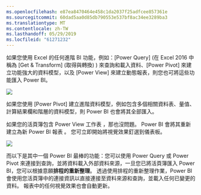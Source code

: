 ```yaml
---
ms.openlocfilehash: e87ea8470464e458c1da2037f25adfcee857361e
ms.sourcegitcommit: 60dad5aa0d85db790553e537bf8ac34ee3289ba3
ms.translationtype: MT
ms.contentlocale: zh-TW
ms.lasthandoff: 05/29/2019
ms.locfileid: "61271232"
---
```

如果您使用 Excel 的任何進階 BI 功能，例如：\[Power Query]  \(在 Excel 2016 中稱為 \[Get & Transform] \(取得與轉換)  ) 來查詢和載入資料、\[Power Pivot]  來建立功能強大的資料模型，以及 \[Power View]  來建立動態報表，則您也可將這些功能匯入 Power BI。

![](media/5-3-import-powerpivot-powerview/5-3_1.png)

如果您使用 [Power Pivot]  建立進階資料模型，例如包含多個相關資料表、量值、計算結果欄和階層的資料模型，則 Power BI 也會將其全部匯入。

如果您的活頁簿包含 Power View 工作表  ，那也沒問題。 Power BI 會將其重新建立為新 Power BI 報表  。 您可立即開始將視覺效果釘選到儀表板。

![](media/5-3-import-powerpivot-powerview/5-3_2.png)

而以下是其中一個 Power BI 最棒的功能：您可以使用 Power Query 或 Power Pivot 來連接到查詢，並將資料載入外部資料來源，一旦您已將活頁簿匯入 Power BI，您可以根據意願**排程的重新整理**。 透過使用排程的重新整理作業，Power BI 會使用您活頁簿中的連接資訊以直接連接至資料來源和查詢，並載入任何已變更的資料。 報表中的任何視覺效果也會自動更新。

